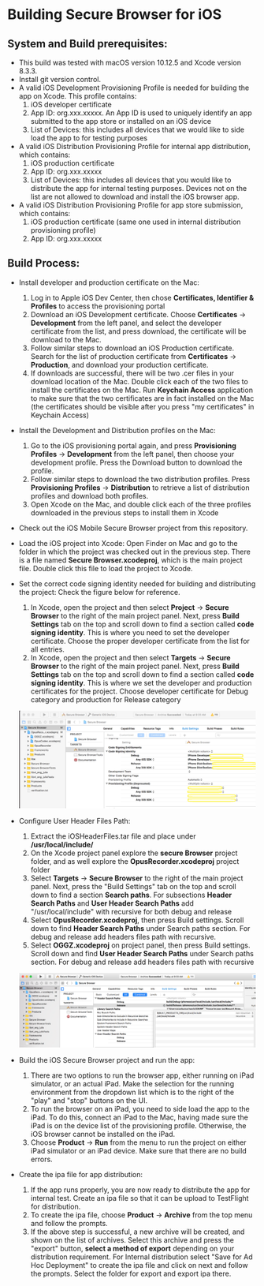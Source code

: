 # Building Secure Browser for iOS

## System and Build prerequisites:

  * This build was tested with macOS version 10.12.5 and Xcode version 8.3.3.
  * Install git version control.
  * A valid iOS Development Provisioning Profile is needed for building the app on Xcode. This profile contains:
      1. iOS developer certificate
      2. App ID: org.xxx.xxxxx. An App ID is used to uniquely identify an app submitted to the app store or installed on an iOS device
      3. List of Devices: this includes all devices that we would like to side load the app to for testing purposes
  * A valid iOS Distribution Provisioning Profile for internal app distribution, which contains:
      1. iOS production certificate
      2. App ID: org.xxx.xxxxx
      3. List of Devices: this includes all devices that you would like to distribute the app for internal testing purposes. Devices not on the list are not allowed to download and install the iOS browser app.
  * A valid iOS Distribution Provisioning Profile for app store submission, which contains:
      1. iOS production certificate (same one used in internal distribution provisioning profile)
      2. App ID: org.xxx.xxxxx

## Build Process:
  * Install developer and production certificate on the Mac:
      1. Log in to Apple iOS Dev Center, then chose **Certificates, Identifier & Profiles** to access the provisioning portal
      2. Download an iOS Development certificate. Choose **Certificates** -> **Development** from the left panel, and select the developer certificate from the list, and press download, the certificate will be download to the Mac.
      3. Follow similar steps to download an iOS Production certificate. Search for the list of production certificate from **Certificates** -> **Production**, and download your production certificate.
      4. If downloads are successful, there will be two .cer files in your download location of the Mac. Double click each of the two files to install the certificates on the Mac. Run **Keychain Access** application to make sure that the two certificates are in fact installed on the Mac (the certificates should be visible after you press "my certificates" in Keychain Access)
  * Install the Development and Distribution profiles on the Mac:
      1. Go to the iOS provisioning portal again, and press **Provisioning Profiles** -> **Development** from the left panel, then choose your development profile. Press the Download button to download the profile.
      2. Follow similar steps to download the two distribution profiles. Press **Provisioning Profiles** -> **Distribution** to retrieve a list of distribution profiles and download both profiles.
      3. Open Xcode on the Mac, and double click each of the three profiles downloaded in the previous steps to install them in Xcode
  * Check out the iOS Mobile Secure Browser project from this repository.
  * Load the iOS project into Xcode: Open Finder on Mac and go to the folder in which the project was checked out in the previous step. There is a file named **Secure Browser.xcodeproj**, which is the main project file. Double click this file to load the project to Xcode.
  * Set the correct code signing identity needed for building and distributing the project: Check the figure below for reference.
      1. In Xcode, open the project and then select **Project** -> **Secure Browser** to the right of the main project panel. Next, press **Build Settings** tab on the top and scroll down to find a section called **code signing identity**. This is where you need to set the developer certificate. Choose the proper developer certificate from the list for all entries.
      2. In Xcode, open the project and then select **Targets** -> **Secure Browser** to the right of the main project panel. Next, press **Build Settings** tab on the top and scroll down to find a section called **code signing identity**. This is where we set the developer and production certificates for the project. Choose developer certificate for Debug category and production for Release category

	![Alt text](images/SigningandProfileSetup.png)

  * Configure User Header Files Path:
      1. Extract the iOSHeaderFiles.tar file and place under **/usr/local/include/**
      2. On the Xcode project panel explore the **secure Browser** project folder, and as well explore the **OpusRecorder.xcodeproj** project folder
      3. Select **Targets** -> **Secure Browser** to the right of the main project panel. Next, press the "Build Settings" tab on the top and scroll down to find a section **Search paths**. For subsections **Header Search Paths** and **User Header Search Paths** add "/usr/local/include" with recursive for both debug and release
      4. Select **OpusRecorder.xcodeproj**, then press Build settings. Scroll down to find **Header Search Paths** under Search paths section. For debug and release add headers files path with recursive.
      5. Select **OGGZ.xcodeproj** on project panel, then press Build settings. Scroll down and find **User Header Search Paths** under Search paths section. For debug and release add headers files path with recursive

	![Alt text](images/HeadersCustomSetup.png)

  * Build the iOS Secure Browser project and run the app:

      1. There are two options to run the browser app, either running on iPad simulator, or an actual iPad. Make the selection for the running environment from the dropdown list which is to the right of the "play" and "stop" buttons on the UI.
      2. To run the browser on an iPad, you need to side load the app to the iPad. To do this, connect an iPad to the Mac, having made sure the iPad is on the device list of the provisioning profile. Otherwise, the iOS browser cannot be installed on the iPad.
      3. Choose **Product** -> **Run** from the menu to run the project on either iPad simulator or an iPad device. Make sure that there are no build errors.

  * Create the ipa file for app distribution:
      1. If the app runs properly, you are now ready to distribute the app for internal test. Create an ipa file so that it can be upload to TestFlight for distribution.
      2. To create the ipa file, choose **Product** -> **Archive** from the top menu and follow the prompts. 
      3. If the above step is successful, a new archive will be created, and shown on the list of archives. Select this archive and press the "export" button, **select a method of export** depending on your distribution requirement. For Internal distribution select "Save for Ad Hoc Deployment" to create the ipa file and click on next and follow the prompts. Select the folder for export and export ipa there.

